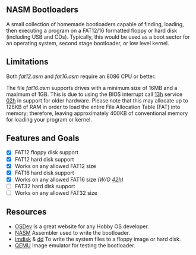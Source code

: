 ## NASM Bootloaders
A small collection of homemade bootloaders capable of finding, loading,
then executing a program on a FAT12/16 formatted floppy or hard disk 
(including USB and CDs). Typically, this would be used as a boot sector
for an operating system, second stage bootloader, or low level kernel.

## Limitations
Both *fat12.asm* and *fat16.asm* require an 8086 CPU or better.

The file *fat16.asm* supports drives with a minimum size of 16MB and a maximum of 1GB. This is due to using the BIOS interrupt call [13h] service [02h] in support for older hardware. Please note that this may allocate up to 128KB of RAM in order to load the entire File Allocation Table (FAT) into memory; therefore, leaving approximately 400KB of conventional memory for loading your program or kernel.

## Features and Goals
- [x] FAT12 floppy disk support
- [x] FAT12 hard disk support
- [x] Works on any allowed FAT12 size
- [x] FAT16 hard disk support
- [x] Works on any allowed FAT16 size *(W/O [42h])*
- [ ] FAT32 hard disk support
- [ ] Works on any allowed FAT32 size

## Resources
* [OSDev] Is a great website for any Hobby OS developer.
* [NASM] Assembler used to write the bootloader.
* [imdisk] & [dd] To write the system files to a floppy image or hard disk.
* [QEMU] Image emulator for testing the bootloader.

[QEMU]:   http://www.qemu.org/
[imdisk]: http://www.ltr-data.se/opencode.html/
[dd]:     http://uranus.chrysocome.net/linux/rawwrite/dd-old.htm
[OSDev]:  http://wiki.osdev.org/Main_Page
[NASM]:   http://www.nasm.us/index.php

[13h]:    http://webpages.charter.net/danrollins/techhelp/0185.HTM
[02h]:    http://webpages.charter.net/danrollins/techhelp/0188.HTM
[42h]:    https://wiki.osdev.org/ATA_in_x86_RealMode_(BIOS)
